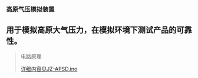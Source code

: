 ### 高原气压模拟装置
用于模拟高原大气压力，在模拟环境下测试产品的可靠性。
---
> 电路原理
> [](./APSD_bb.png)
>
> [详细内容见JZ-APSD.ino](./JZ-APSD.ino)
